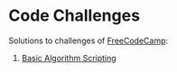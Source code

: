 # Code Challenges

Solutions to challenges of [FreeCodeCamp](https://www.freecodecamp.org/):

1. [Basic Algorithm Scripting](https://github.com/Filiipe/CodeChallenges/tree/master/BasicAlgorithm)